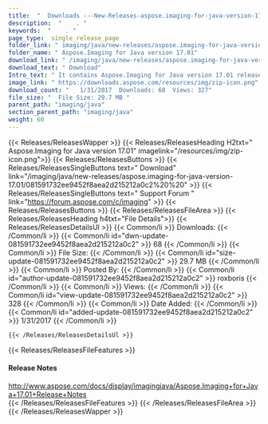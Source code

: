 ```yaml
---
title:  "  Downloads ---New-Releases-aspose.imaging-for-java-version-17.01 . " 
description:  "    . " 
keywords:  "    . " 
page_type:  single_release_page
folder_link: " imaging/java/new-releases/aspose.imaging-for-java-version-17.01/"
folder_name: " Aspose.Imaging for Java version 17.01"
download_link: " /imaging/java/new-releases/aspose.imaging-for-java-version-17.01/081591732ee9452f8aea2d215212a0c2"
download_text: " Download"
Intro_text: " It contains Aspose.Imaging for Java version 17.01 release."
image_link: " https://downloads.aspose.com/resources/img/zip-icon.png"
download_count: "   1/31/2017  Downloads: 68  Views: 327"
file_size: "  File Size: 29.7 MB "
parent_path: "imaging/java"
section_parent_path: "imaging/java"
weight: 60 
---
```


{{< Releases/ReleasesWapper >}}
  {{< Releases/ReleasesHeading H2txt=" Aspose.Imaging for Java version 17.01" imagelink="/resources/img/zip-icon.png">}}
  {{< Releases/ReleasesButtons >}}
    {{< Releases/ReleasesSingleButtons text=" Download" link="/imaging/java/new-releases/aspose.imaging-for-java-version-17.01/081591732ee9452f8aea2d215212a0c2%20%20" >}}
    {{< Releases/ReleasesSingleButtons text=" Support Forum " link="https://forum.aspose.com/c/imaging" >}}
  {{< Releases/ReleasesButtons >}}
  {{< Releases/ReleasesFileArea >}}
    {{< Releases/ReleasesHeading h4txt="File Details">}}
    {{< Releases/ReleasesDetailsUl >}}
            {{< Common/li  >}} Downloads: {{< /Common/li >}} 
      {{< Common/li id="dwn-update-081591732ee9452f8aea2d215212a0c2" >}} 68 {{< /Common/li >}} 
      {{< Common/li  >}} File Size: {{< /Common/li >}} 
      {{< Common/li id="size-update-081591732ee9452f8aea2d215212a0c2" >}} 29.7 MB {{< /Common/li >}} 
      {{< Common/li  >}} Posted By: {{< /Common/li >}} 
      {{< Common/li id="author-update-081591732ee9452f8aea2d215212a0c2" >}} roxboris {{< /Common/li >}} 
      {{< Common/li  >}} Views: {{< /Common/li >}} 
      {{< Common/li id="view-update-081591732ee9452f8aea2d215212a0c2" >}} 328 {{< /Common/li >}} 
      {{< Common/li  >}} Date Added: {{< /Common/li >}} 
      {{< Common/li id="added-update-081591732ee9452f8aea2d215212a0c2" >}} 1/31/2017 {{< /Common/li >}} 

    {{< /Releases/ReleasesDetailsUl >}}

  {{< Releases/ReleasesFileFeatures >}}
      <h4>Release Notes</h4><div><a href="http://www.aspose.com/docs/display/imagingjava/Aspose.Imaging+for+Java+17.01+Release+Notes">http://www.aspose.com/docs/display/imagingjava/Aspose.Imaging+for+Java+17.01+Release+Notes</a></div>
  {{< /Releases/ReleasesFileFeatures >}}
 {{< /Releases/ReleasesFileArea >}}
{{< /Releases/ReleasesWapper >}}


